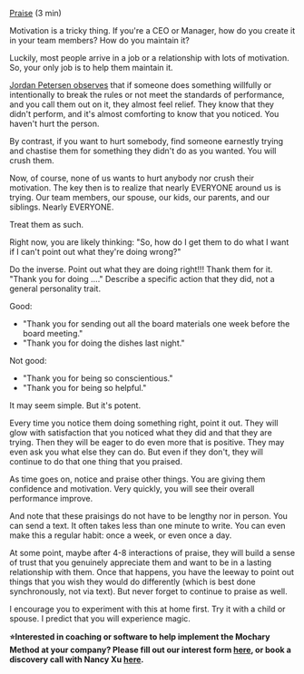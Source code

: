 [Praise](https://docs.google.com/document/d/1aXFhFbtIxmUdrUe9y341ghd-EJ89hJZ7g9tOKnw16FI/edit) (3 min)

Motivation is a tricky thing. If you're a CEO or Manager, how do you create it in your team members? How do you maintain it?

Luckily, most people arrive in a job or a relationship with lots of motivation. So, your only job is to help them maintain it.

[Jordan Petersen observes](https://www.youtube.com/watch?v=9VM1UA0pCMQ) that if someone does something willfully or intentionally to break the rules or not meet the standards of performance, and you call them out on it, they almost feel relief. They know that they didn't perform, and it's almost comforting to know that you noticed. You haven't hurt the person.

By contrast, if you want to hurt somebody, find someone earnestly trying and chastise them for something they didn't do as you wanted. You will crush them.

Now, of course, none of us wants to hurt anybody nor crush their motivation. The key then is to realize that nearly EVERYONE around us is trying. Our team members, our spouse, our kids, our parents, and our siblings. Nearly EVERYONE.

Treat them as such.

Right now, you are likely thinking: "So, how do I get them to do what I want if I can't point out what they're doing wrong?"

Do the inverse. Point out what they are doing right\!\!\! Thank them for it. "Thank you for doing …." Describe a specific action that they did, not a general personality trait.

Good:

- "Thank you for sending out all the board materials one week before the board meeting."
- "Thank you for doing the dishes last night."

Not good:

- "Thank you for being so conscientious."
- "Thank you for being so helpful."

It may seem simple. But it's potent.

Every time you notice them doing something right, point it out. They will glow with satisfaction that you noticed what they did and that they are trying. Then they will be eager to do even more that is positive. They may even ask you what else they can do. But even if they don't, they will continue to do that one thing that you praised.

As time goes on, notice and praise other things. You are giving them confidence and motivation. Very quickly, you will see their overall performance improve.

And note that these praisings do not have to be lengthy nor in person. You can send a text. It often takes less than one minute to write. You can even make this a regular habit: once a week, or even once a day.

At some point, maybe after 4-8 interactions of praise, they will build a sense of trust that you genuinely appreciate them and want to be in a lasting relationship with them. Once that happens, you have the leeway to point out things that you wish they would do differently (which is best done synchronously, not via text). But never forget to continue to praise as well.

I encourage you to experiment with this at home first. Try it with a child or spouse. I predict that you will experience magic.

**⭐Interested in coaching or software to help implement the Mochary Method at your company? Please fill out our interest form [here](https://mocharymethod.typeform.com/interest), or book a discovery call with Nancy Xu [here](https://calendly.com/nancy-mm/30).**
